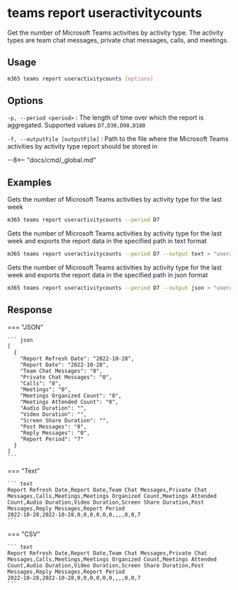 # teams report useractivitycounts

Get the number of Microsoft Teams activities by activity type. The activity types are team chat messages, private chat messages, calls, and meetings.

## Usage

```sh
m365 teams report useractivitycounts [options]
```

## Options

`-p, --period <period>`
: The length of time over which the report is aggregated. Supported values `D7,D30,D90,D180`

`-f, --outputFile [outputFile]`
: Path to the file where the Microsoft Teams activities by activity type report should be stored in

--8<-- "docs/cmd/_global.md"

## Examples

Gets the number of Microsoft Teams activities by activity type for the last week

```sh
m365 teams report useractivitycounts --period D7
```

Gets the number of Microsoft Teams activities by activity type for the last week and exports the report data in the specified path in text format

```sh
m365 teams report useractivitycounts --period D7 --output text > "useractivitycounts.txt"
```

Gets the number of Microsoft Teams activities by activity type for the last week and exports the report data in the specified path in json format

```sh
m365 teams report useractivitycounts --period D7 --output json > "useractivitycounts.json"
```

## Response

=== "JSON"

    ``` json
    [
      {
        "Report Refresh Date": "2022-10-28",
        "Report Date": "2022-10-28",
        "Team Chat Messages": "0",
        "Private Chat Messages": "0",
        "Calls": "0",
        "Meetings": "0",
        "Meetings Organized Count": "0",
        "Meetings Attended Count": "0",
        "Audio Duration": "",
        "Video Duration": "",
        "Screen Share Duration": "",
        "Post Messages": "0",
        "Reply Messages": "0",
        "Report Period": "7"
      }
    ]
    ```

=== "Text"

    ``` text
    Report Refresh Date,Report Date,Team Chat Messages,Private Chat Messages,Calls,Meetings,Meetings Organized Count,Meetings Attended Count,Audio Duration,Video Duration,Screen Share Duration,Post Messages,Reply Messages,Report Period
    2022-10-28,2022-10-28,0,0,0,0,0,0,,,,0,0,7
    ```

=== "CSV"

    ``` text
    Report Refresh Date,Report Date,Team Chat Messages,Private Chat Messages,Calls,Meetings,Meetings Organized Count,Meetings Attended Count,Audio Duration,Video Duration,Screen Share Duration,Post Messages,Reply Messages,Report Period
    2022-10-28,2022-10-28,0,0,0,0,0,0,,,,0,0,7
    ```
